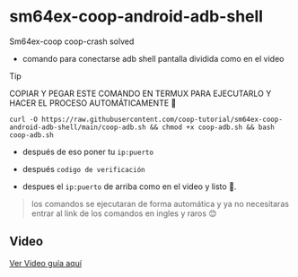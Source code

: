 # sm64ex-coop-android-adb-shell
Sm64ex-coop coop-crash solved 

* comando para conectarse adb shell pantalla dividida como en el video

> [!TIP]
> COPIAR Y PEGAR ESTE COMANDO EN TERMUX PARA EJECUTARLO Y HACER EL PROCESO AUTOMÁTICAMENTE 📢
```
curl -O https://raw.githubusercontent.com/coop-tutorial/sm64ex-coop-android-adb-shell/main/coop-adb.sh && chmod +x coop-adb.sh && bash coop-adb.sh
```
* después de eso poner tu `ip:puerto`
 
* después `codigo de verificación `
* despues el `ip:puerto` de arriba como en el video y listo 💯.

> los comandos se ejecutaran de forma automática y ya no necesitaras entrar al link de los comandos en ingles y raros 😊
## Video
[Ver Video guía aquí](https://youtu.be/GZ1lXvqK3Yk)

